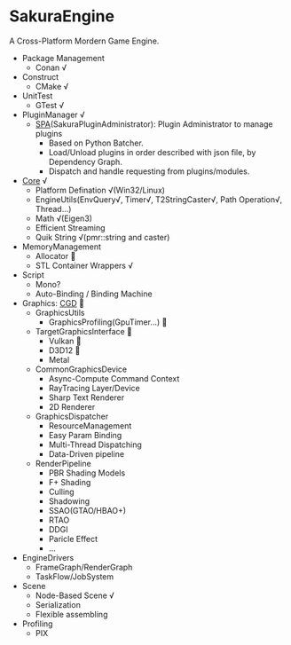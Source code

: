 # SakuraEngine
A Cross-Platform Mordern Game Engine.

  * Package Management
    * Conan √
  * Construct
    * CMake √
  * UnitTest
    * GTest √
  * PluginManager √
    * [SPA](SPA/)(SakuraPluginAdministrator): Plugin Administrator to manage plugins
      * Based on Python Batcher.
      * Load/Unload plugins in order described with json file, by Dependency Graph.
      * Dispatch and handle requesting from plugins/modules.
  * [Core](SakuraEngine/Core/) √ 
    * Platform Defination √(Win32/Linux)
    * EngineUtils(EnvQuery√, Timer√, T2StringCaster√, Path Operation√, Thread...)
    * Math √(Eigen3)
    * Efficient Streaming
    * Quik String √(pmr::string and caster)
  * MemoryManagement
    * Allocator 🚧
    * STL Container Wrappers √
  * Script
    * Mono?
    * Auto-Binding / Binding Machine
  * Graphics: [CGD](SakuraEngine/GraphicsInterface) 🚧
    * GraphicsUtils
      * GraphicsProfiling(GpuTimer...) 🚧
    * TargetGraphicsInterface 🚧
      * Vulkan 🚧
      * D3D12 🚧
      * Metal
    * CommonGraphicsDevice
      * Async-Compute Command Context
      * RayTracing Layer/Device
      * Sharp Text Renderer
      * 2D Renderer
    * GraphicsDispatcher
      * ResourceManagement
      * Easy Param Binding
      * Multi-Thread Dispatching
      * Data-Driven pipeline
    * RenderPipeline
      * PBR Shading Models
      * F+ Shading
      * Culling
      * Shadowing 
      * SSAO(GTAO/HBAO+)
      * RTAO
      * DDGI
      * Paricle Effect
      * ...
  * EngineDrivers
      * FrameGraph/RenderGraph
      * TaskFlow/JobSystem
  * Scene
      * Node-Based Scene √
      * Serialization
      * Flexible assembling 
  * Profiling
    * PIX
    


